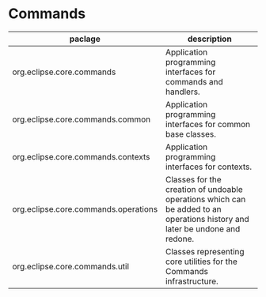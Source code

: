 # Commands
| paclage | description |
|---------|-------------|
|org.eclipse.core.commands 	|Application programming interfaces for commands and handlers.|
|org.eclipse.core.commands.common 	|Application programming interfaces for common base classes.|
|org.eclipse.core.commands.contexts 	|Application programming interfaces for contexts.|
|org.eclipse.core.commands.operations 	|Classes for the creation of undoable operations which can be added to an operations history and later be undone and redone.|
|org.eclipse.core.commands.util 	|Classes representing core utilities for the Commands infrastructure.|

